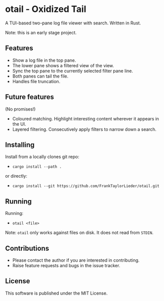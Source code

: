 # otail - Oxidized Tail

A TUI-based two-pane log file viewer with search. Written in Rust.

Note: this is an early stage project.

## Features

- Show a log file in the top pane.
- The lower pane shows a filtered view of the view.
- Sync the top pane to the currently selected filter pane line.
- Both panes can tail the file.
- Handles file truncation.

## Future features

(No promises!)

- Coloured matching. Highlight interesting content wherever it appears in the UI.
- Layered filtering. Consecutively apply filters to narrow down a search.

## Installing

Install from a locally clones git repo:

- `cargo install --path .`

or directly:

- `cargo install --git https://github.com/FrankTaylorLieder/otail.git`

## Running

Running:

- `otail <file>`

Note: `otail` only works against files on disk. It does not read from `STDIN`.

## Contributions

- Please contact the author if you are interested in contributing.
- Raise feature requests and bugs in the issue tracker.

## License

This software is published under the MIT License.

